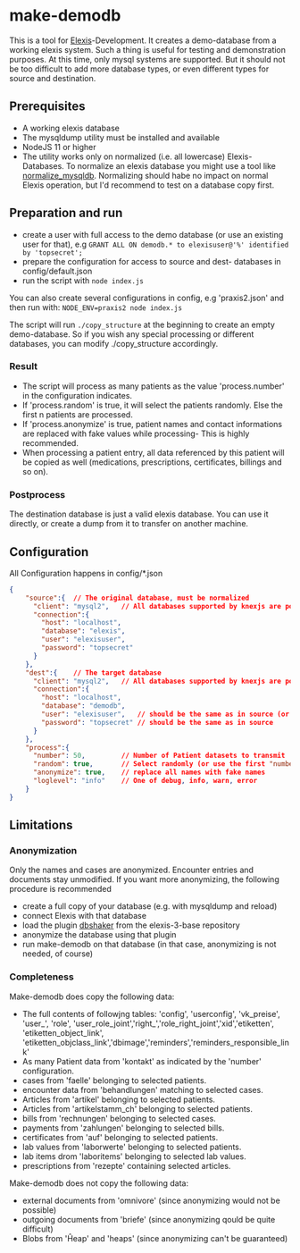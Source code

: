 # make-demodb

This is a tool for [Elexis](http://www.github.com/elexis)-Development. It creates a demo-database from a working elexis system.
Such a thing is useful for testing and demonstration purposes.
At this time, only mysql systems are supported. But it should not be too difficult to add more database types, or even different types for source and destination. 

## Prerequisites

* A working elexis database
* The mysqldump utility must be installed and available
* NodeJS 11 or higher
* The utility works only on normalized (i.e. all lowercase) Elexis-Databases. To normalize an elexis database you might use a tool like [normalize_mysqldb](https://www.npmjs.com/package/@rgwch/normalize_mysqldb). Normalizing should habe no impact on normal Elexis operation, but I'd recommend to test on a database copy first.

## Preparation and run

* create a user with full access to the demo database (or use an existing user for that), e.g `GRANT ALL ON demodb.* to elexisuser@'%' identified by 'topsecret';`
* prepare the configuration for access to source and dest- databases in config/default.json
* run the script with `node index.js`

You can also create several configurations in config, e.g 'praxis2.json' and then run with: `NODE_ENV=praxis2 node index.js`

The script will run `./copy_structure` at the beginning to create an empty demo-database. So if you wish any special processing or different databases, you can modify ./copy_structure accordingly.

### Result

* The script will process as many patients as the value 'process.number' in the configuration indicates.
* If 'process.random' is true, it will select the patients randomly. Else the first n patients are processed.
* If 'process.anonymize' is true, patient names and contact informations are replaced with fake values while processing- This is highly recommended.
* When processing a patient entry, all data referenced by this patient will be copied as well (medications, prescriptions, certificates, billings and so on).

### Postprocess

The destination database is just a valid elexis database. You can use it directly, or create a dump from it to transfer on another machine.

## Configuration

All Configuration happens in config/*.json

```json
{
    "source":{  // The original database, must be normalized
      "client": "mysql2",   // All databases supported by knexjs are possible
      "connection":{
        "host": "localhost",
        "database": "elexis",
        "user": "elexisuser",
        "password": "topsecret"
      }
    },
    "dest":{    // The target database
      "client": "mysql2",   // All databases supported by knexjs are possible
      "connection":{
        "host": "localhost",
        "database": "demodb",
        "user": "elexisuser",   // should be the same as in source (or modify copy_structure)
        "password": "topsecret" // should be the same as in source
      }
    },
    "process":{
      "number": 50,         // Number of Patient datasets to transmit
      "random": true,       // Select randomly (or use the first "number" entried)
      "anonymize": true,    // replace all names with fake names
      "loglevel": "info"    // One of debug, info, warn, error
    }
}
```

## Limitations

### Anonymization

Only the names and cases are anonymized. Encounter entries and documents stay unmodified. If you want more
anonymizing, the following procedure is recommended

* create a full copy of your database (e.g. with mysqldump and reload)
* connect Elexis with that database 
* load the plugin [dbshaker](https://wiki.elexis.info/Ch.elexis.support.dbshaker.feature.feature.group) from the elexis-3-base repository
* anonymize the database using that plugin 
* run make-demodb on that database (in that case, anonymizing is not needed, of course)

### Completeness

Make-demodb does copy the following data:

* The full contents of followjng tables: 'config', 'userconfig', 'vk_preise', 'user_', 'role', 'user_role_joint','right_','role_right_joint','xid','etiketten', 'etiketten_object_link', 'etiketten_objclass_link','dbimage','reminders','reminders_responsible_link' 
* As many Patient data from 'kontakt' as indicated by the 'number' configuration.
* cases from 'faelle' belonging to selected patients.
* encounter data from 'behandlungen' matching to selected cases.
* Articles from 'artikel' belonging to selected patients.
* Articles from 'artikelstamm_ch' belonging to selected patients.
* bills from 'rechnungen' belonging to selected cases.
* payments from 'zahlungen' belonging to selected bills.
* certificates from 'auf' belonging to selected patients.
* lab values from 'laborwerte' belonging to selected patients.
* lab items drom 'laboritems' belonging to selected lab values.
* prescriptions from 'rezepte' containing selected articles.

Make-demodb does not copy the following data:

* external documents from 'omnivore' (since anonymizing would not be possible)
* outgoing documents from 'briefe' (since anonymizing qould be quite difficult)
* Blobs from 'Ĥeap' and 'heaps' (since anonymizing can't be guaranteed)


